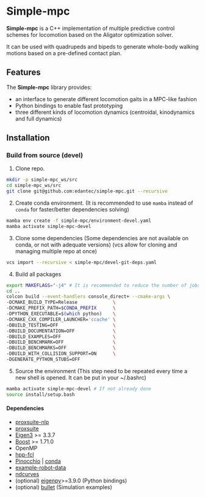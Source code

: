 # Simple-mpc

**Simple-mpc** is a C++ implementation of multiple predictive control schemes for locomotion based on the Aligator optimization solver.

It can be used with quadrupeds and bipeds to generate whole-body walking motions based on a pre-defined contact plan.

## Features

The **Simple-mpc** library provides:

* an interface to generate different locomotion gaits in a MPC-like fashion
* Python bindings to enable fast prototyping
* three different kinds of locomotion dynamics (centroidal, kinodynamics and full dynamics)

## Installation

### Build from source (devel)

1. Clone repo.
```bash
mkdir -p simple-mpc_ws/src
cd simple-mpc_ws/src
git clone git@github.com:edantec/simple-mpc.git --recursive
```

2. Create conda environment.
(It is recommended to use `mamba` instead of `conda` for faster/better dependencies solving)
```bash
mamba env create -f simple-mpc/environment-devel.yaml
mamba activate simple-mpc-devel
```

3. Clone some dependencies
(Some dependencies are not available on conda, or not with adequate versions)
(vcs allow for cloning and managing multiple repo at once)
```bash
vcs import --recursive < simple-mpc/devel-git-deps.yaml
```

4. Build all packages
```bash
export MAKEFLAGS="-j4" # It is recommended to reduce the number of jobs as you ram might get full easily with the default number.
cd ..
colcon build --event-handlers console_direct+ --cmake-args \
-DCMAKE_BUILD_TYPE=Release             \
-DCMAKE_PREFIX_PATH=$CONDA_PREFIX      \
-DPYTHON_EXECUTABLE=$(which python)    \
-DCMAKE_CXX_COMPILER_LAUNCHER='ccache' \
-DBUILD_TESTING=OFF                    \
-DBUILD_DOCUMENTATION=OFF              \
-DBUILD_EXAMPLES=OFF                   \
-DBUILD_BENCHMARK=OFF                  \
-DBUILD_BENCHMARKS=OFF                 \
-DBUILD_WITH_COLLISION_SUPPORT=ON      \
-DGENERATE_PYTHON_STUBS=OFF
```

5. Source the environment
(This step need to be repeated every time a new shell is opened. It can be put in your ~/.bashrc)
```bash
mamba activate simple-mpc-devel # If not already done
source install/setup.bash
```

#### Dependencies

* [proxsuite-nlp](https://github.com/Simple-Robotics/proxsuite-nlp.git)
* [proxsuite](https://github.com/Simple-Robotics/proxsuite.git)
* [Eigen3](https://eigen.tuxfamily.org) >= 3.3.7
* [Boost](https://www.boost.org) >= 1.71.0
* OpenMP
* [hpp-fcl](https://github.com/humanoid-path-planner/hpp-fcl)
* [Pinocchio](https://github.com/stack-of-tasks/pinocchio) | [conda](https://anaconda.org/conda-forge/pinocchio)
* [example-robot-data](https://github.com/Gepetto/example-robot-data)
* [ndcurves](https://github.com/loco-3d/ndcurves)
* (optional) [eigenpy](https://github.com/stack-of-tasks/eigenpy)>=3.9.0 (Python bindings)
* (optional) [bullet](https://github.com/bulletphysics/bullet3) (Simulation examples)
